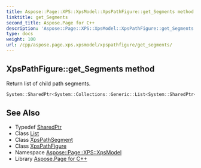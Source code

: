 ```yaml
---
title: Aspose::Page::XPS::XpsModel::XpsPathFigure::get_Segments method
linktitle: get_Segments
second_title: Aspose.Page for C++
description: 'Aspose::Page::XPS::XpsModel::XpsPathFigure::get_Segments method. Return list of child path segments in C++.'
type: docs
weight: 100
url: /cpp/aspose.page.xps.xpsmodel/xpspathfigure/get_segments/
---
```

## XpsPathFigure::get_Segments method


Return list of child path segments.

```cpp
System::SharedPtr<System::Collections::Generic::List<System::SharedPtr<XpsPathSegment>>> Aspose::Page::XPS::XpsModel::XpsPathFigure::get_Segments()
```

## See Also

* Typedef [SharedPtr](../../../system/sharedptr/)
* Class [List](../../../system.collections.generic/list/)
* Class [XpsPathSegment](../../xpspathsegment/)
* Class [XpsPathFigure](../)
* Namespace [Aspose::Page::XPS::XpsModel](../../)
* Library [Aspose.Page for C++](../../../)
